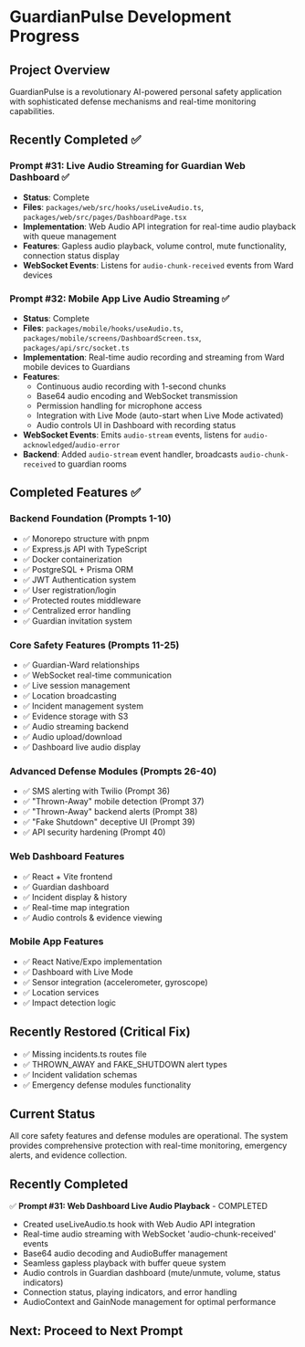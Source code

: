 # GuardianPulse Development Progress

## Project Overview
GuardianPulse is a revolutionary AI-powered personal safety application with sophisticated defense mechanisms and real-time monitoring capabilities.

## Recently Completed ✅

### Prompt #31: Live Audio Streaming for Guardian Web Dashboard ✅
- **Status**: Complete
- **Files**: `packages/web/src/hooks/useLiveAudio.ts`, `packages/web/src/pages/DashboardPage.tsx`  
- **Implementation**: Web Audio API integration for real-time audio playback with queue management
- **Features**: Gapless audio playback, volume control, mute functionality, connection status display
- **WebSocket Events**: Listens for `audio-chunk-received` events from Ward devices

### Prompt #32: Mobile App Live Audio Streaming ✅
- **Status**: Complete
- **Files**: `packages/mobile/hooks/useAudio.ts`, `packages/mobile/screens/DashboardScreen.tsx`, `packages/api/src/socket.ts`
- **Implementation**: Real-time audio recording and streaming from Ward mobile devices to Guardians
- **Features**: 
  - Continuous audio recording with 1-second chunks
  - Base64 audio encoding and WebSocket transmission
  - Permission handling for microphone access
  - Integration with Live Mode (auto-start when Live Mode activated)
  - Audio controls UI in Dashboard with recording status
- **WebSocket Events**: Emits `audio-stream` events, listens for `audio-acknowledged`/`audio-error`
- **Backend**: Added `audio-stream` event handler, broadcasts `audio-chunk-received` to guardian rooms

## Completed Features ✅

### Backend Foundation (Prompts 1-10)
- ✅ Monorepo structure with pnpm
- ✅ Express.js API with TypeScript
- ✅ Docker containerization
- ✅ PostgreSQL + Prisma ORM
- ✅ JWT Authentication system
- ✅ User registration/login
- ✅ Protected routes middleware
- ✅ Centralized error handling
- ✅ Guardian invitation system

### Core Safety Features (Prompts 11-25)
- ✅ Guardian-Ward relationships
- ✅ WebSocket real-time communication
- ✅ Live session management
- ✅ Location broadcasting
- ✅ Incident management system
- ✅ Evidence storage with S3
- ✅ Audio streaming backend
- ✅ Audio upload/download
- ✅ Dashboard live audio display

### Advanced Defense Modules (Prompts 26-40)
- ✅ SMS alerting with Twilio (Prompt 36)
- ✅ "Thrown-Away" mobile detection (Prompt 37)
- ✅ "Thrown-Away" backend alerts (Prompt 38)
- ✅ "Fake Shutdown" deceptive UI (Prompt 39)
- ✅ API security hardening (Prompt 40)

### Web Dashboard Features
- ✅ React + Vite frontend
- ✅ Guardian dashboard
- ✅ Incident display & history
- ✅ Real-time map integration
- ✅ Audio controls & evidence viewing

### Mobile App Features
- ✅ React Native/Expo implementation
- ✅ Dashboard with Live Mode
- ✅ Sensor integration (accelerometer, gyroscope)
- ✅ Location services
- ✅ Impact detection logic

## Recently Restored (Critical Fix)
- ✅ Missing incidents.ts routes file
- ✅ THROWN_AWAY and FAKE_SHUTDOWN alert types
- ✅ Incident validation schemas
- ✅ Emergency defense modules functionality

## Current Status
All core safety features and defense modules are operational. The system provides comprehensive protection with real-time monitoring, emergency alerts, and evidence collection.

## Recently Completed
✅ **Prompt #31: Web Dashboard Live Audio Playback** - COMPLETED
- Created useLiveAudio.ts hook with Web Audio API integration
- Real-time audio streaming with WebSocket 'audio-chunk-received' events
- Base64 audio decoding and AudioBuffer management
- Seamless gapless playback with buffer queue system
- Audio controls in Guardian dashboard (mute/unmute, volume, status indicators)
- Connection status, playing indicators, and error handling
- AudioContext and GainNode management for optimal performance

## Next: Proceed to Next Prompt
